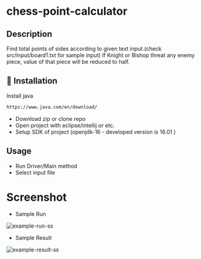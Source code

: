 # chess-point-calculator

## Description 

Find total points of sides according to given text input.(check src/input/board1.txt for sample input)
If Knight or Bishop threat any enemy piece, value of that piece will be reduced to half.

## 💾 Installation 

Install java
```bash
https://www.java.com/en/download/
```

* Download zip or clone repo
* Open project with eclipse/intellij or etc.
* Setup SDK of project (openjdk-16 - developed version is 16.01 )


## Usage

* Run Driver/Main method
* Select input file

# Screenshot

* Sample Run 


![example-run-ss](https://user-images.githubusercontent.com/24878062/124054092-060e1580-da2a-11eb-85e6-2cc9c894f012.PNG)

* Sample Result



![example-result-ss](https://user-images.githubusercontent.com/24878062/124054164-2938c500-da2a-11eb-8198-ff7dce852960.PNG)



